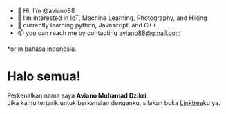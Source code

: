 - 👋 Hi, I’m @aviano88
- 👀 I’m interested in IoT, Machine Learning, Photography, and Hiking
- 🌱 currently learning python, Javascript, and C++
- 📫 you can reach me by contacting aviano88@gmail.com

*or in bahasa indonesia.

# Halo semua! 

Perkenalkan nama saya **Aviano Muhamad Dzikri**.\
Jika kamu tertarik untuk berkenalan denganku, silakan buka [Linktree](https://linktr.ee/aviano88?utm_source=linktree_admin_share)ku ya.

<!---
aviano88/aviano88 is a ✨ special ✨ repository because its `README.md` (this file) appears on your GitHub profile.
You can click the Preview link to take a look at your changes.
--->
